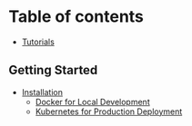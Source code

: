 # Table of contents

* [Tutorials](README.md)

## Getting Started

* [Installation](getting-started/installation/README.md)
  * [Docker for Local Development](getting-started/installation/docker-for-local-development.md)
  * [Kubernetes for Production Deployment](getting-started/installation/kubernetes-for-production-deployment.md)
